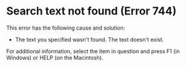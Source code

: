 
# Search text not found (Error 744)

This error has the following cause and solution:



- The text you specified wasn't found. The text doesn't exist.
    

For additional information, select the item in question and press F1 (in Windows) or HELP (on the Macintosh).
